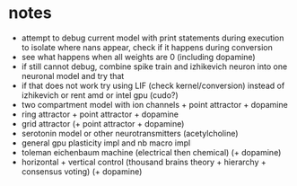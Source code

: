 # notes

- attempt to debug current model with print statements during execution to isolate where nans appear, check if it happens during conversion
- see what happens when all weights are 0 (including dopamine)
- if still cannot debug, combine spike train and izhikevich neuron into one neuronal model and try that
- if that does not work try using LIF (check kernel/conversion) instead of izhikevich or rent amd or intel gpu (cudo?)
- two compartment model with ion channels + point attractor + dopamine
- ring attractor + point attractor + dopamine
- grid attractor (+ point attractor + dopamine)
- serotonin model or other neurotransmitters (acetylcholine)
- general gpu plasticity impl and nb macro impl
- toleman eichenbaum machine (electrical then chemical) (+ dopamine)
- horizontal + vertical control (thousand brains theory + hierarchy + consensus voting) (+ dopamine)

